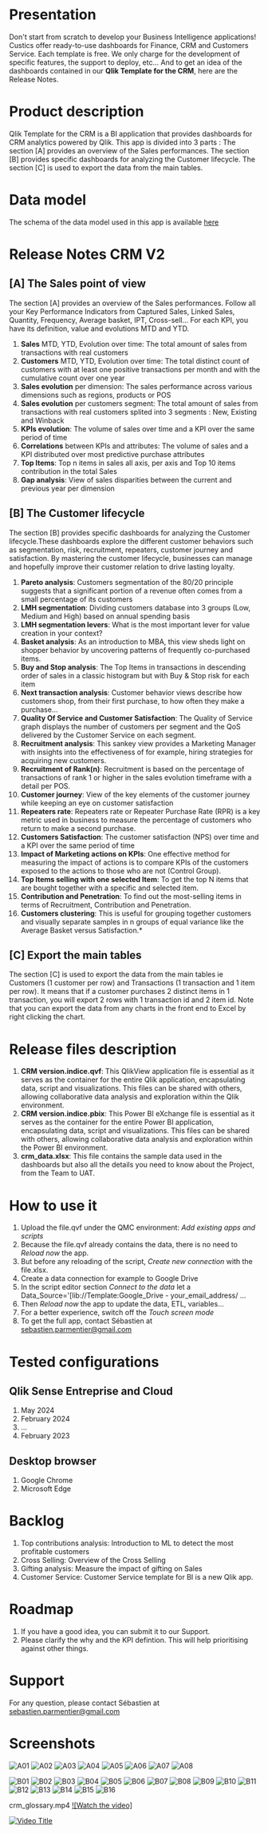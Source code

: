 # Presentation
Don't start from scratch to develop your Business Intelligence applications! Custics offer ready-to-use dashboards for Finance, CRM and Customers Service. 
Each template is free. We only charge for the development of specific features, the support to deploy, etc...
And to get an idea of ​​the dashboards contained in our **Qlik Template for the CRM**, here are the Release Notes.
# Product description
Qlik Template for the CRM is a BI application that provides dashboards for CRM analytics powered by Qlik. 
This app is divided into 3 parts :
The section [A] provides an overview of the Sales performances.
The section [B] provides specific dashboards for analyzing the Customer lifecycle.
The section [C] is used to export the data from the main tables.
# Data model
The schema of the data model used in this app is available [here](https://dbdiagram.io/d/data-model-train-v1-2-62c444ad69be0b672ca3cdbe)
# Release Notes CRM V2
## **[A] The Sales point of view**
The section [A] provides an overview of the Sales performances. Follow all your Key Performance Indicators from Captured Sales, Linked Sales, Quantity, Frequency, Average basket, IPT, Cross-sell... For each KPI, you have its definition, value and evolutions MTD and YTD.
1. **Sales** MTD, YTD, Evolution over time: The total amount of sales from transactions with real customers
2. **Customers** MTD, YTD, Evolution over time: The total distinct count of customers with at least one positive transactions per month and with the cumulative count over one year
3. **Sales evolution** per dimension: The sales performance across various dimensions such as regions, products or POS
4. **Sales evolution** per customers segment: The total amount of sales from transactions with real customers splited into 3 segments : New, Existing and Winback
5. **KPIs evolution**: The volume of sales over time and a KPI over the same period of time
6. **Correlations** between KPIs and attributes: The volume of sales and a KPI distributed over most predictive purchase attributes
7. **Top Items**: Top n items in sales all axis, per axis and Top 10 items contribution in the total Sales
8. **Gap analysis**: View of sales disparities between the current and previous year per dimension
## **[B] The Customer lifecycle**
The section [B] provides specific dashboards for analyzing the Customer lifecycle.These dashboards explore the different customer behaviors such as segmentation, risk, recruitment, repeaters, customer journey and satisfaction. By mastering the customer lifecycle, businesses can manage and hopefully improve their customer relation to drive lasting loyalty.
1. **Pareto analysis**: Customers segmentation of the 80/20 principle suggests that a significant portion of a revenue often comes from a small percentage of its customers
2. **LMH segmentation**: Dividing customers database into 3 groups (Low, Medium and High) based on annual spending basis
3. **LMH segmentation levers**: What is the most important lever for value creation in your context?
4. **Basket analysis**: As an introduction to MBA, this view sheds light on shopper behavior by uncovering patterns of frequently co-purchased items.
5. **Buy and Stop analysis**: The Top Items in transactions in descending order of sales in a classic histogram but with Buy & Stop risk for each item
6. **Next transaction analysis**: Customer behavior views describe how customers shop, from their first purchase, to how often they make a purchase...
7. **Quality Of Service and Customer Satisfaction**: The Quality of Service graph displays the number of customers per segment and the QoS delivered by the Customer Service on each segment.
8. **Recruitment analysis**: This sankey view provides a Marketing Manager with insights into the effectiveness of for example, hiring strategies for acquiring new customers.
9. **Recruitment of Rank(n)**: Recruitment is based on the percentage of transactions of rank 1 or higher in the sales evolution timeframe with a detail per POS.
10. **Customer journey**: View of the key elements of the customer journey while keeping an eye on customer satisfaction
11. **Repeaters rate**: Repeaters rate or Repeater Purchase Rate (RPR) is a key metric used in business to measure the percentage of customers who return to make a second purchase.
12. **Customers Satisfaction**: The customer satisfaction (NPS) over time and a KPI over the same period of time
13. **Impact of Marketing actions on KPIs**: One effective method for measuring the impact of actions is to compare KPIs of the customers exposed to the actions to those who are not (Control Group).
14. **Top Items selling with one selected Item**: To get the top N items that are bought together with a specific and selected item.
15. **Contribution and Penetration**: To find out the most-selling items in terms of Recruitment, Contribution and Penetration.
16. **Customers clustering**: This is useful for grouping together customers and visually separate samples in n groups of equal variance like the Average Basket versus Satisfaction.*
## **[C] Export the main tables**
The section [C] is used to export the data from the main tables ie Customers (1 customer per row) and Transactions (1 transaction and 1 item per row). It means that if a customer purchases 2 distinct items in 1 transaction, you will export 2 rows with 1 transaction id and 2 item id. Note that you can export the data from any charts in the front end to Excel by right clicking the chart.
# Release files description
1. **CRM version.indice.qvf**: This QlikView application file is essential as it serves as the container for the entire Qlik application, encapsulating data, script and visualizations. This files can be shared with others, allowing collaborative data analysis and exploration within the Qlik environment.
2. **CRM version.indice.pbix**: This Power BI eXchange file is essential as it serves as the container for the entire Power BI application, encapsulating data, script and visualizations. This files can be shared with others, allowing collaborative data analysis and exploration within the Power BI environment.
3. **crm_data.xlsx**: This file contains the sample data used in the dashboards but also all the details you need to know about the Project, from the Team to UAT.
# How to use it
1. Upload the file.qvf under the QMC environment: _Add existing apps and scripts_
2. Because the file.qvf already contains the data, there is no need to _Reload now_ the app.   
3. But before any reloading of the script, _Create new connection_ with the file.xlsx.
4. Create a data connection for example to Google Drive
5. In the script editor section _Connect to the data_ let a Data_Source='[lib://Template:Google_Drive - your_email_address/ ...
6. Then _Reload now_ the app to update the data, ETL, variables...
7. For a better experience, switch off the _Touch screen mode_
8. To get the full app, contact Sébastien at sebastien.parmentier@gmail.com
# Tested configurations
## Qlik Sense Entreprise and Cloud
1. May 2024
2. February 2024
3. ...
4. February 2023
## Desktop browser
1. Google Chrome
2. Microsoft Edge
# Backlog
1. Top contributions analysis: Introduction to ML to detect the most profitable customers
2. Cross Selling: Overview of the Cross Selling
3. Gifting analysis: Measure the impact of gifting on Sales
4. Customer Service: Customer Service template for BI is a new Qlik app.
# Roadmap
1. If you have a good idea, you can submit it to our Support.
2. Please clarify the why and the KPI defintion. This will help prioritising against other things.
# Support
For any question, please contact Sébastien at sebastien.parmentier@gmail.com
# Screenshots
![A01](https://github.com/user-attachments/assets/3a56e4e3-c629-4347-a873-b4db99b52ab5)
![A02](https://github.com/user-attachments/assets/6c2bce3d-e22a-4ccb-821e-4957a8dbb02e)
![A03](https://github.com/user-attachments/assets/5527d132-0959-4370-8b94-f395b8f978a0)
![A04](https://github.com/user-attachments/assets/390f3453-daca-4344-b309-645c2ba4c2c2)
![A05](https://github.com/user-attachments/assets/eabf9b5e-2863-48ad-8f19-5b71f0985518)
![A06](https://github.com/user-attachments/assets/7a7bce37-c95e-4b39-9989-562eb6b9ddef)
![A07](https://github.com/user-attachments/assets/63c4805a-7d76-4d78-9742-10d724a0e2f4)
![A08](https://github.com/user-attachments/assets/7a0741b8-630b-4855-a005-a0e1e513e97e)

![B01](https://github.com/user-attachments/assets/a5acc964-12d0-41ed-97bb-08cd54e191a4)
![B02](https://github.com/user-attachments/assets/e5fb9897-0aad-4ca6-ae9c-6511a532da6b)
![B03](https://github.com/user-attachments/assets/40ac2e08-8378-47c2-b5e7-85fa400e418c)
![B04](https://github.com/user-attachments/assets/98d1b2d6-3b9a-4d0c-a2b7-c75c1dd29809)
![B05](https://github.com/user-attachments/assets/12771621-73c8-4be2-9c00-f280dd34beb6)
![B06](https://github.com/user-attachments/assets/146149d0-2030-4e9a-89e6-de5a8b206700)
![B07](https://github.com/user-attachments/assets/726a3e4e-fc14-4f6c-aa37-a27db9ff6017)
![B08](https://github.com/user-attachments/assets/6d874a43-adca-4973-b1eb-389a863d24e5)
![B09](https://github.com/user-attachments/assets/037c8e7b-c3b4-4495-95c0-2a1b3fc2c026)
![B10](https://github.com/user-attachments/assets/450782f2-a0e0-4a7e-b27a-3e03383a6e66)
![B11](https://github.com/user-attachments/assets/6d46e57d-a0ff-46bf-987b-d52a68339a22)
![B12](https://github.com/user-attachments/assets/0774a2f8-677a-41ed-bbbc-0ed2eeae2a72)
![B13](https://github.com/user-attachments/assets/b535158a-4247-4efa-a765-44fc120c5a4d)
![B14](https://github.com/user-attachments/assets/52193a18-a635-4d91-a467-f1e99991b15b)
![B15](https://github.com/user-attachments/assets/927c9e3c-ff1c-41ae-9c1c-e5dd9796355e)
![B16](https://github.com/user-attachments/assets/7df4c166-bc3e-4c4b-9b7d-aeb6bbabd3a1)

crm_glossary.mp4
[![Watch the video]](https://raw.githubusercontent.com/connexxia/CRM/crm_glossary.mp4)

[![Video Title](https://img.youtube.com/vi/j42t8_6q20o/0.jpg)](https://www.youtube.com/watch?v=j42t8_6q20o)
